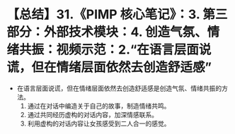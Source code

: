# 【总结】31.《PIMP 核心笔记》：3. 第三部分：外部技术模块：4. 创造气氛、情绪共振：视频示范：2.“在语言层面说谎，但在情绪层面依然去创造舒适感”

-   在语言层面说谎，但在情绪层面依然去创造舒适感是创造气氛、情绪共振的方法。
    1.  通过在对话中编造关于自己的故事，制造情绪共鸣。
    2.  通过共同经历虚构的对话内容，加深情感联系。
    3.  利用虚构的对话内容让女孩感受到二人合一的感觉。